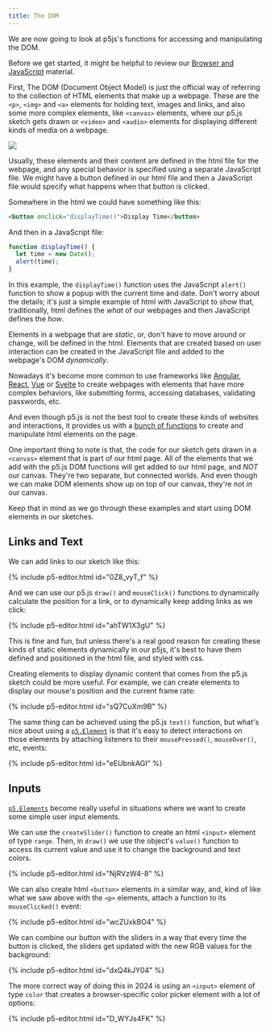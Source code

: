 ```yaml
---
title: The DOM
---
```

We are now going to look at p5js's functions for accessing and manipulating the DOM.

Before we get started, it might be helpful to review our [Browser and JavaScript](../../intro/javascript/) material.

First, The DOM (Document Object Model) is just the official way of referring to the collection of HTML elements that make up a webpage. These are the `<p>`, `<img>` and `<a>` elements for holding text, images and links, and also some more complex elements, like `<canvas>` elements, where our p5.js sketch gets drawn or `<video>` and `<audio>` elements for displaying different kinds of media on a webpage.

<div class="scaled-images left w75">
  <img src = "{{ '/assets/images/creative-coding/dom-00.jpg' | relative_url }}"/>
</div>

Usually, these elements and their content are defined in the html file for the webpage, and any special behavior is specified using a separate JavaScript file. We might have a button defined in our html file and then a JavaScript file would specify what happens when that button is clicked.

Somewhere in the html we could have something like this:
```html
<button onclick="displayTime()">Display Time</button>
```

And then in a JavaScript file:
```js
function displayTime() {
  let time = new Date();
  alert(time);
}
```

In this example, the `displayTime()` function uses the JavaScript `alert()` function to show a popup with the current time and date. Don't worry about the details; it's just a simple example of html with JavaScript to show that, traditionally, html defines the *what* of our webpages and then JavaScript defines the *how*.

Elements in a webpage that are *static*, or, don't have to move around or change, will be defined in the html. Elements that are created based on user interaction can be created in the JavaScript file and added to the webpage's DOM *dynamically*.

Nowadays it's become more common to use frameworks like [Angular](https://angular.io/), [React](https://react.dev/), [Vue](https://vuejs.org/) or [Svelte](https://svelte.dev/) to create webpages with elements that have more complex behaviors, like submitting forms, accessing databases, validating passwords, etc.

And even though p5.js is not the best tool to create these kinds of websites and interactions, it provides us with a [bunch of functions](https://p5js.org/reference/#group-DOM) to create and manipulate html elements on the page.

One important thing to note is that, the code for our sketch gets drawn in a `<canvas>` element that is part of our html page. All of the elements that we add with the p5.js DOM functions will get added to our html page, and *NOT* our canvas. They're two separate, but connected worlds. And even though we can make DOM elements show up on top of our canvas, they're not *in* our canvas.

Keep that in mind as we go through these examples and start using DOM elements in our sketches.

## Links and Text
We can add links to our sketch like this:

{% include p5-editor.html id="0Z8_vyT_f" %}

And we can use our p5.js `draw()` and `mouseClick()` functions to dynamically calculate the position for a link, or to dynamically keep adding links as we click:

{% include p5-editor.html id="ahTW1X3gU" %}

This is fine and fun, but unless there's a real good reason for creating these kinds of static elements dynamically in our p5js, it's best to have them defined and positioned in the html file, and styled with css.

Creating elements to display dynamic content that comes from the p5.js sketch could be more useful. For example, we can create elements to display our mouse's position and the current frame rate:

{% include p5-editor.html id="sQ7CuXm9B" %}

The same thing can be achieved using the p5.js `text()` function, but what's nice about using a [`p5.Element`](https://p5js.org/reference/#/p5.Element) is that it's easy to detect interactions on those elements by attaching listeners to their `mousePressed()`, `mouseOver()`, etc, events:

{% include p5-editor.html id="eEUbnkAGI" %}

## Inputs
[`p5.Elements`](https://p5js.org/reference/#/p5.Element) become really useful in situations where we want to create some simple user input elements.

We can use the `createSlider()` function to create an html `<input>` element of type `range`. Then, in `draw()` we use the object's `value()` function to access its current value and use it to change the background and text colors.

{% include p5-editor.html id="NjRVzW4-8" %}

We can also create html `<button>` elements in a similar way, and, kind of like what we saw above with the `<p>` elements, attach a function to its `mouseClicked()` event:

{% include p5-editor.html id="wcZUxkBO4" %}

We can combine our button with the sliders in a way that every time the button is clicked, the sliders get updated with the new RGB values for the background:

{% include p5-editor.html id="dxQ4kJY04" %}

The more correct way of doing this in 2024 is using an `<input>` element of type `color` that creates a browser-specific color picker element with a lot of options:

{% include p5-editor.html id="D_WYJs4FK" %}
